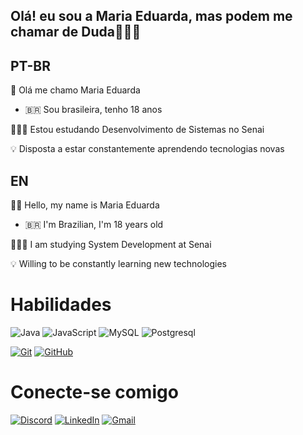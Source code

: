 ## Olá! eu sou a Maria Eduarda, mas podem me chamar de Duda👩🏽‍💻

## PT-BR
👋 Olá me chamo Maria Eduarda

- 🇧🇷 Sou brasileira, tenho 18 anos
   
👩🏻‍💻 Estou estudando Desenvolvimento de Sistemas no Senai

💡 Disposta a estar constantemente aprendendo tecnologias novas

## EN
👋🏻 Hello, my name is Maria Eduarda

- 🇧🇷 I'm Brazilian, I'm 18 years old

👩🏻‍💻 I am studying System Development at Senai

💡 Willing to be constantly learning new technologies

# Habilidades
![Java](https://img.shields.io/badge/Java-000?style=for-the-badge&logo=java)
![JavaScript](https://img.shields.io/badge/JavaScript-000?style=for-the-badge&logo=javascript)
![MySQL](https://img.shields.io/badge/MySQL-000?style=for-the-badge&logo=MySQL)
![Postgresql](https://img.shields.io/badge/Postgresql-000?style=for-the-badge&logo=Postgresql)

[![Git](https://img.shields.io/badge/Git-000?style=for-the-badge&logo=git&logoColor=E94D5F)](https://git-scm.com/doc) 
[![GitHub](https://img.shields.io/badge/GitHub-000?style=for-the-badge&logo=github&logoColor=30A3DC)](https://docs.github.com/)

# Conecte-se comigo
[![Discord](https://img.shields.io/badge/Discord-9400D3?style=for-the-badge&logo=discord&logoColor=white)](https://discordapp.com/users/mariaeduardafigueiredo05)
[![LinkedIn](https://img.shields.io/badge/-LinkedIn-0000FF?style=for-the-badge&logo=linkedin&logoColor=000F)](https://www.linkedin.com/in/maria-eduarda-figueiredo2023/)
[![Gmail](https://img.shields.io/badge/-Gmail-000000?style=for-the-badge&logo=Gmail-Gmail&logoColor=)](mailto:mariaeduardaprogramadora23@gmail.com)
